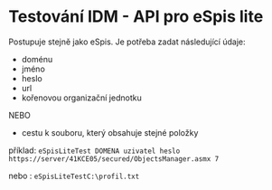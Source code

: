 ﻿# Testování IDM - API pro eSpis lite

Postupuje stejně jako eSpis.
Je potřeba zadat následující údaje:

* doménu
* jméno
* heslo
* url
* kořenovou organizační jednotku

NEBO

* cestu k souboru, který obsahuje stejné položky


příklad: `eSpisLiteTest DOMENA uzivatel heslo https://server/41KCE05/secured/ObjectsManager.asmx 7`

nebo : `eSpisLiteTestC:\profil.txt`